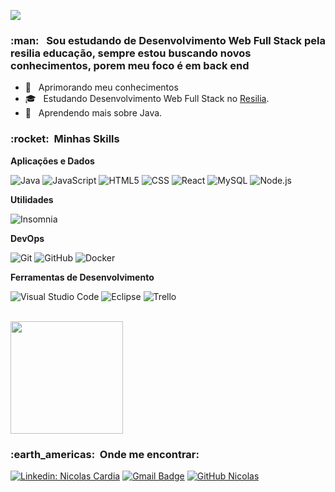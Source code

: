 
![](https://komarev.com/ghpvc/?username=VanessaSwerts&color=006bed)

<h3> :man: &nbsp; Sou estudando de Desenvolvimento Web Full Stack pela resilia educação, sempre estou buscando novos conhecimentos, porem meu foco é em back end </h3>

- 🤔 &nbsp; Aprimorando meu conhecimentos 
- 🎓 &nbsp; Estudando Desenvolvimento Web Full Stack no <a href="https://www.resilia.work/">Resilia</a>.
- 🌱 &nbsp; Aprendendo mais sobre Java.

<h3> :rocket: &nbsp;Minhas Skills </h3>

**Aplicações e Dados**

  ![Java](https://img.shields.io/badge/-Java-333333?style=flat&logo=Java&logoColor=007396)
  ![JavaScript](https://img.shields.io/badge/-JavaScript-333333?style=flat&logo=javascript)
  ![HTML5](https://img.shields.io/badge/-HTML5-333333?style=flat&logo=HTML5)
  ![CSS](https://img.shields.io/badge/-CSS-333333?style=flat&logo=CSS3&logoColor=1572B6)
  ![React](https://img.shields.io/badge/-React-333333?style=flat&logo=react)
  ![MySQL](https://img.shields.io/badge/-MySQL-333333?style=flat&logo=mysql)
  ![Node.js](https://img.shields.io/badge/-Node.js-333333?style=flat&logo=Node.js)


**Utilidades**

  ![Insomnia](https://img.shields.io/badge/-Insomnia-333333?style=flat&logo=insomnia)

**DevOps**

  ![Git](https://img.shields.io/badge/-Git-333333?style=flat&logo=git)
  ![GitHub](https://img.shields.io/badge/-GitHub-333333?style=flat&logo=github)
  ![Docker](https://img.shields.io/badge/-Docker-333333?style=flat&logo=docker)

**Ferramentas de Desenvolvimento**

  ![Visual Studio Code](https://img.shields.io/badge/-Visual%20Studio%20Code-333333?style=flat&logo=visual-studio-code&logoColor=007ACC)
  ![Eclipse](https://img.shields.io/badge/-Eclipse-333333?style=flat&logo=eclipse-ide&logoColor=2C2255)
  ![Trello](https://img.shields.io/badge/-Trello-333333?style=flat&logo=trello&logoColor=007ACC)

<br/>

<a href="https://github.com/NicolasCardia">
  <img height="180em" src="https://github-readme-stats.vercel.app/api?username=NicolasCardia&theme=dracula&show_icons=true" />
</a>

<br/>

<h3> :earth_americas: &nbsp;Onde me encontrar: </h3> 

[![Linkedin: Nicolas Cardia](https://img.shields.io/badge/-USERNAME-blue?style=flat-square&logo=Linkedin&logoColor=white&link=LINK-DO-SEU-LINKEDIN)](https://www.linkedin.com/in/nicolas-cardia-silva/)
[![Gmail Badge](https://img.shields.io/badge/-seuemail@email.com-006bed?style=flat-square&logo=Gmail&logoColor=white&link=mailto:SEU-EMAIL)](mailto:nicolascardia@gmail.com)
[![GitHub Nicolas]( https://img.shields.io/github/followers/VanessaSwerts?label=follow&style=social)](https://github.com/NicolasCardia)
